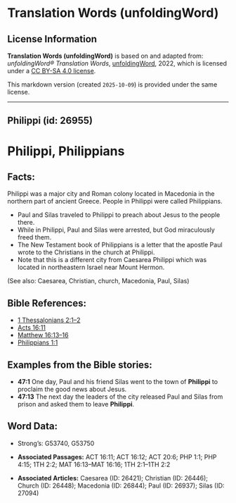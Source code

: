 # Translation Words (unfoldingWord)

## License Information

**Translation Words (unfoldingWord)** is based on and adapted from: _unfoldingWord® Translation Words_, [unfoldingWord](https://unfoldingword.org/utw), 2022, which is licensed under a [CC BY-SA 4.0 license](https://creativecommons.org/licenses/by-sa/4.0/legalcode.en).

This markdown version (created `2025-10-09`) is provided under the same license.



--------------------------------

## Philippi (id: 26955)

Philippi, Philippians
=====================

Facts:
------

Philippi was a major city and Roman colony located in Macedonia in the northern part of ancient Greece. People in Philippi were called Philippians.

* Paul and Silas traveled to Philippi to preach about Jesus to the people there.
* While in Philippi, Paul and Silas were arrested, but God miraculously freed them.
* The New Testament book of Philippians is a letter that the apostle Paul wrote to the Christians in the church at Philippi.
* Note that this is a different city from Caesarea Philippi which was located in northeastern Israel near Mount Hermon.

(See also: Caesarea, Christian, church, Macedonia, Paul, Silas)

Bible References:
-----------------

* [1 Thessalonians 2:1–2](https://ref.ly/1Thess2:1-1Thess2:2)
* [Acts 16:11](https://ref.ly/Acts16:11)
* [Matthew 16:13–16](https://ref.ly/Matt16:13-Matt16:16)
* [Philippians 1:1](https://ref.ly/Phil1:1)

Examples from the Bible stories:
--------------------------------

* **47:1** One day, Paul and his friend Silas went to the town of **Philippi** to proclaim the good news about Jesus.
* **47:13** The next day the leaders of the city released Paul and Silas from prison and asked them to leave **Philippi**.

Word Data:
----------

* Strong’s: G53740, G53750

* **Associated Passages:** ACT 16:11; ACT 16:12; ACT 20:6; PHP 1:1; PHP 4:15; 1TH 2:2; MAT 16:13–MAT 16:16; 1TH 2:1–1TH 2:2
* **Associated Articles:** Caesarea (ID: 26421); Christian (ID: 26446); Church (ID: 26448); Macedonia (ID: 26844); Paul (ID: 26937); Silas (ID: 27094)


